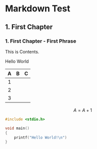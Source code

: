 # Markdown Test

## 1. First Chapter

### 1. First Chapter - First Phrase

This is Contents.

Hello World

|  A   |  B   |  C   |
| :--: | :--: | :--: |
|  1   |      |      |
|  2   |      |      |
|  3   |      |      |

$$
A = A + 1
$$

```c
#include <stdio.h>

void main()
{
    printf("Hello World!\n")
}
```

